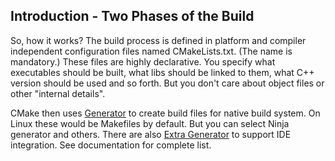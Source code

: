 ## Introduction - Two Phases of the Build

So, how it works? The build process is defined in platform and compiler independent configuration files named CMakeLists.txt. (The name is mandatory.) These files are highly declarative. You specify what executables should be built, what libs should be linked to them, what C++ version should be used and so forth. But you don't care about object files or other "internal details".

CMake then uses [Generator](https://cmake.org/cmake/help/latest/manual/cmake-generators.7.html) to create build files for native build system. On Linux these would be Makefiles by default. But you can select Ninja generator and others. There are also [Extra Generator](https://cmake.org/cmake/help/latest/manual/cmake-generators.7.html#extra-generators) to support IDE integration. See documentation for complete list.

	
	

